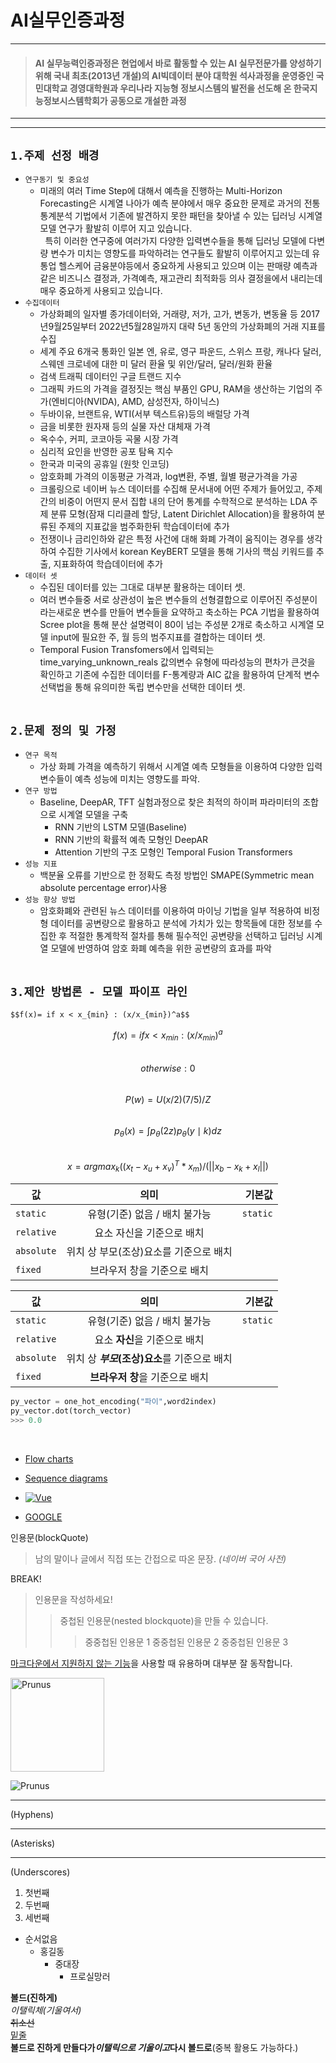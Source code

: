 # AI실무인증과정 
---------
> #### AI 실무능력인증과정은 현업에서 바로 활동할 수 있는 AI 실무전문가를 양성하기 위해 국내 최초(2013년 개설)의 AI빅데이터 분야 대학원 석사과정을 운영중인 국민대학교 경영대학원과 우리나라 지능형 정보시스템의 발전을 선도해 온 한국지능정보시스템학회가 공동으로 개설한 과정
---------
---------

## `1.주제 선정 배경`
- `연구동기 및 중요성`
  - 미래의 여러 Time Step에 대해서 예측을 진행하는 Multi-Horizon Forecasting은 시계열 나아가 예측 분야에서 매우 중요한 문제로 과거의 전통통계분석 기법에서 기존에 발견하지 못한 패턴을 찾아낼 수 있는 딥러닝 시계열 모델 연구가 활발히 이루어 지고 있습니다. <br> &nbsp; 특히 이러한 연구중에 여러가지 다양한 입력변수들을 통해 딥러닝 모델에 다변량 변수가 미치는 영향도를 파악하려는 연구들도 활발히 이루어지고 있는데 유통업 헬스케어 금융분야등에서 중요하게 사용되고 있으며 이는 판매량 예측과 같은 비즈니스 결정과, 가격예측, 재고관리 최적화등 의사 결정을에서 내리는데 매우 중요하게 사용되고 있습니다.<br>
- `수집데이터`
  - 가상화폐의 일자별 종가데이터와, 거래량, 저가, 고가, 변동가, 변동율 등 2017년9월25일부터 2022년5월28일까지 대략 5년 동안의 가상화폐의 거래 지표를 수집
  - 세계 주요 6개국 통화인 일본 엔, 유로, 영구 파운드, 스위스 프랑, 캐나다 달러, 스웨덴 크로네에 대한 미 달러 환율 및 위안/달러, 달러/원화 환율
  - 검색 트래픽 데이터인 구글 트랜드 지수
  - 그래픽 카드의 가격을 결정짓는 핵심 부품인 GPU, RAM을 생산하는 기업의 주가(엔비디아(NVIDA), AMD, 삼성전자, 하이닉스)
  - 두바이유, 브랜트유, WTI(서부 텍스트유)등의 배럴당 가격
  - 금을 비롯한 원자재 등의 실물 자산 대체재 가격
  - 옥수수, 커피, 코코아등 곡물 시장 가격
  - 심리적 요인을 반영한 공포 탐욕 지수
  - 한국과 미국의 공휴일 (원핫 인코딩)
  - 암호화폐 가격의 이동평균 가격과, log변환, 주별, 월별 평균가격을 가공
  - 크롤링으로 네이버 뉴스 데이터를 수집해 문서내에 어떤 주제가 들어있고, 주제 간의 비중이 어떤지 문서 집합 내의 단어 통계를 수학적으로 분석하는 LDA 주제 분류 모형(잠재 디리클레 할당, Latent Dirichlet Allocation)을 활용하여 분류된 주제의 지표값을 범주화한뒤 학습데이터에 추가
  - 전쟁이나 금리인하와 같은 특정 사건에 대해 화폐 가격이 움직이는 경우를 생각하여 수집한 기사에서 korean KeyBERT 모델을 통해 기사의 핵심 키워드를 추출, 지표화하여 학습데이터에 추가<br>
- `데이터 셋`
  - 수집된 데이터를 있는 그대로 대부분 활용하는 데이터 셋.
  - 여러 변수들중 서로 상관성이 높은 변수들의 선형결합으로 이루어진 주성분이라는새로운 변수를 만들어 변수들을 요약하고 축소하는 PCA 기법을 활용하여 Scree plot을 통해 분산 설명력이 80이 넘는 주성분 2개로 축소하고 시계열 모델 input에 필요한 주, 월 등의 범주지표를 결합하는 데이터 셋.
  - Temporal Fusion Transfomers에서 입력되는 time_varying_unknown_reals 값의변수 유형에 따라성능의 편차가 큰것을 확인하고 기존에 수집한 데이터를 F-통계량과 AIC 값을 활용하여 단계적 변수 선택법을 통해 유의미한 독립 변수만을 선택한 데이터 셋.<br><br>
## `2.문제 정의 및 가정`
- `연구 목적`
  - 가상 화폐 가격을 예측하기 위해서 시계열 예측 모형들을 이용하여 다양한 입력 변수들이 예측 성능에 미치는 영향도를 파악.
- `연구 방법`
  - Baseline, DeepAR, TFT 실험과정으로 찾은 최적의 하이퍼 파라미터의 조합으로 시계열 모델을 구축
    - RNN 기반의 LSTM 모델(Baseline)
    - RNN 기반의 확률적 예측 모형인 DeepAR
    - Attention 기반의 구조 모형인 Temporal Fusion Transformers
- `성능 지표`
  - 백분율 오류를 기반으로 한 정확도 측정 방법인 SMAPE(Symmetric mean absolute percentage error)사용
- `성능 향상 방법`
  - 암호화폐와 관련된 뉴스 데이터를 이용하여 마이닝 기법을 일부 적용하여 비정형 데이터를 공변량으로 활용하고 분석에 가치가 있는 항목들에 대한 정보를 수집한 후 적절한 통계학적 절차를 통해 필수적인 공변량을 선택하고 딥러닝 시계열 모델에 반영하여 암호 화폐 예측을 위한 공변량의 효과를 파악<br><br>
## `3.제안 방법론 - 모델 파이프 라인`




```asdf
$$f(x)= if x < x_{min} : (x/x_{min})^a$$ 
```



$$f(x)= if x < x_{min} : (x/x_{min})^a$$  
$$otherwise : 0$$  
$$P(w)=U(x/2)(7/5)/Z$$  
$$p_{\theta}(x) = \int p_{\theta}(2z)p_{\theta}(y\mid k)dz$$  
$$x = argmax_k((x_t-x_u+x_v)^T*x_m)/(||x_b-x_k+x_l||)$$


| 값 | 의미 | 기본값 |
|---|:---:|---:|
| `static` | 유형(기준) 없음 / 배치 불가능 | `static` |
| `relative` | 요소 자신을 기준으로 배치 |  |
| `absolute` | 위치 상 부모(조상)요소를 기준으로 배치 |  |
| `fixed` | 브라우저 창을 기준으로 배치 |  |

값 | 의미 | 기본값
---|:---:|---:
`static` | 유형(기준) 없음 / 배치 불가능 | `static`
`relative` | 요소 **자신**을 기준으로 배치 |
`absolute` | 위치 상 **_부모_(조상)요소**를 기준으로 배치 |
`fixed` | **브라우저 창**을 기준으로 배치 |


```python
py_vector = one_hot_encoding("파이",word2index)
py_vector.dot(torch_vector)
>>> 0.0
```

<br>

- [Flow charts](http://flowchart.js.org/)
- [Sequence diagrams](https://bramp.github.io/js-sequence-diagrams/)
- [![Vue](/images/vue.png)](https://kr.vuejs.org/)

- <a href="https://www.google.co.kr/" target="_blank">GOOGLE</a>



인용문(blockQuote)

> 남의 말이나 글에서 직접 또는 간접으로 따온 문장.
> _(네이버 국어 사전)_

BREAK!

> 인용문을 작성하세요!
>> 중첩된 인용문(nested blockquote)을 만들 수 있습니다.
>>> 중중첩된 인용문 1
>>> 중중첩된 인용문 2
>>> 중중첩된 인용문 3


<u>마크다운에서 지원하지 않는 기능</u>을 사용할 때 유용하며 대부분 잘 동작합니다.

<img width="150" src="http://www.gstatic.com/webp/gallery/4.jpg" alt="Prunus" title="A Wild Cherry (Prunus avium) in flower">

![Prunus](http://www.gstatic.com/webp/gallery/4.jpg)



---
(Hyphens)

***
(Asterisks)

___
(Underscores)


1. 첫번째
2. 두번째
3. 세번째
  
+ 순서없음
    - 홍길동
      * 중대장
        + 프로실망러


__볼드(진하게)__  
_이탤릭체(기울여서)_    
~~취소선~~  
<u>밑줄</u>  
__볼드로 진하게 만들다가*이탤릭으로 기울이고*다시 볼드로__(중복 활용도 가능하다.)



